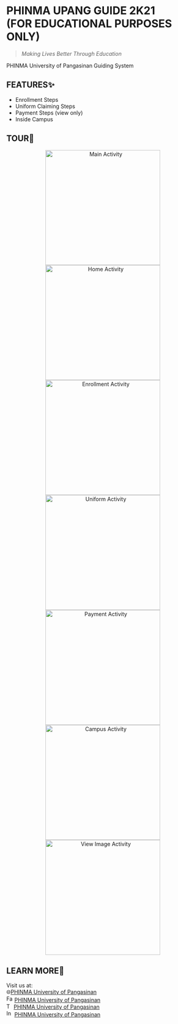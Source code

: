 # PHINMA UPANG GUIDE 2K21<br/>(FOR EDUCATIONAL PURPOSES ONLY)

> _Making Lives Better Through Education_

PHINMA University of Pangasinan Guiding System

## FEATURES:sparkles:

- Enrollment Steps
- Uniform Claiming Steps
- Payment Steps (view only)
- Inside Campus

## TOUR:eyes:

<p align="center"><img alt="Main Activity" src="https://github.com/codewithJosh/PHINMAUPangGuide2k21/blob/main/TOUR/phinma-upang-guide-2k21-v0.1.0/01.jpg" width="300" /> <img alt="Home Activity" src="https://github.com/codewithJosh/PHINMAUPangGuide2k21/blob/main/TOUR/phinma-upang-guide-2k21-v0.1.0/02.jpg" width="300" /> <img alt="Enrollment Activity"  src="https://github.com/codewithJosh/PHINMAUPangGuide2k21/blob/main/TOUR/phinma-upang-guide-2k21-v0.1.0/03.jpg" width="300" /> <img alt="Uniform Activity"  src="https://github.com/codewithJosh/PHINMAUPangGuide2k21/blob/main/TOUR/phinma-upang-guide-2k21-v0.1.0/04.jpg" width="300" /> <img alt="Payment Activity"  src="https://github.com/codewithJosh/PHINMAUPangGuide2k21/blob/main/TOUR/phinma-upang-guide-2k21-v0.1.0/05.jpg" width="300" /> <img alt="Campus Activity"  src="https://github.com/codewithJosh/PHINMAUPangGuide2k21/blob/main/TOUR/phinma-upang-guide-2k21-v0.1.0/06.jpg" width="300" /> <img alt="View Image Activity"  src="https://github.com/codewithJosh/PHINMAUPangGuide2k21/blob/main/TOUR/phinma-upang-guide-2k21-v0.1.0/07.jpg" width="300" /> </p>

## LEARN MORE:link:

Visit us at:
<br/>:globe_with_meridians:[PHINMA University of Pangasinan][1]
<br/><img alt="Facebook Logo" src="https://github.com/codewithJosh/PHINMAUPangGuide2k21/blob/main/ICONS/ic_facebook.svg" height="17"> [PHINMA University of Pangasinan][2]
<br/><img alt="Twitter Logo" src="https://github.com/codewithJosh/PHINMAUPangGuide2k21/blob/main/ICONS/ic_twitter.png" height="15"> [PHINMA University of Pangasinan][3]
<br/><img alt="Instagram Logo" src="https://github.com/codewithJosh/PHINMAUPangGuide2k21/blob/main/ICONS/ic_instagram.svg" height="17"> [PHINMA University of Pangasinan][4]

[1]: https://up.phinma.edu.ph/

[2]: https://www.facebook.com/phinmaupang/

[3]: https://twitter.com/phinmaupang/

[4]: https://www.instagram.com/phinmaupang/
